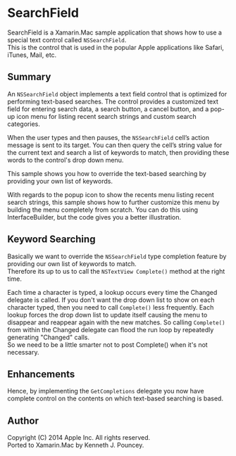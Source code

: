 SearchField
==================

SearchField is a Xamarin.Mac sample application that shows how to use a special text control called `NSSearchField`.  
This is the control that is used in the popular Apple applications like Safari, iTunes, Mail, etc.


Summary
-------

An `NSSearchField` object implements a text field control that is optimized for performing text-based searches. 
The control provides a customized text field for entering search data, a search button, a cancel button, 
and a pop-up icon menu for listing recent search strings and custom search categories.

When the user types and then pauses, the `NSSearchField` cell’s action message is sent to its target. 
You can then query the cell’s string value for the current text and search a list of keywords to match, 
then providing these words to the control's drop down menu.  

This sample shows you how to override the text-based searching by providing your own list of keywords.

With regards to the popup icon to show the recents menu listing recent search strings, this sample shows how to further customize this menu by building the menu completely from scratch. You can do this using InterfaceBuilder, but the code gives you a better illustration.


Keyword Searching
-----------------

Basically we want to override the `NSSearchField` type completion feature by providing our own list of keywords to match.  
Therefore its up to us to call the `NSTextView Complete()` method at the right time.

Each time a character is typed, a lookup occurs every time the Changed delegate is called. If you don't want the drop down list to show on each character typed, then you need to call `Complete()` less frequently. Each lookup forces the drop down list to update itself causing the menu to disappear and reappear again with the new matches. So calling `Complete()` from within the Changed delegate can flood the run loop by repeatedly generating "Changed" calls.  
So we need to be a little smarter not to post Complete() when it's not necessary.

Enhancements
------------

Hence, by implementing the `GetCompletions` delegate you now have complete control on the contents on which text-based searching is based.

Author
------ 

Copyright (C) 2014 Apple Inc. All rights reserved.  
Ported to Xamarin.Mac by Kenneth J. Pouncey.
